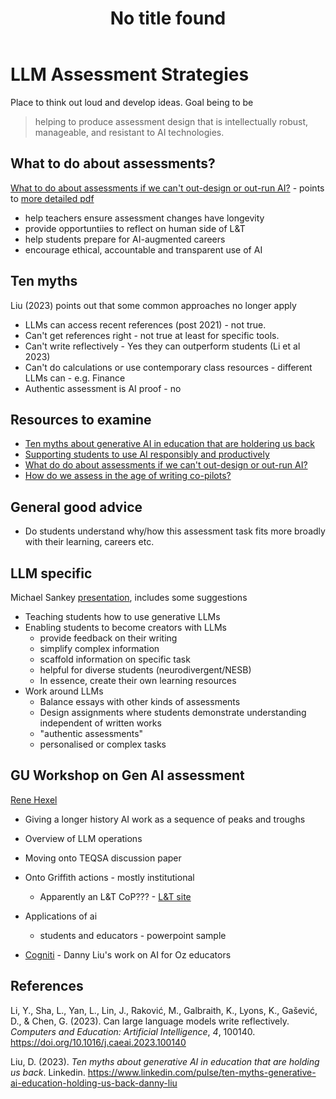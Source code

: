 ﻿---
title: No title found
---
<!--
 Copyright (C) 2023 David Jones
 
 This program is free software: you can redistribute it and/or modify
 it under the terms of the GNU Affero General Public License as
 published by the Free Software Foundation, either version 3 of the
 License, or (at your option) any later version.
 
 This program is distributed in the hope that it will be useful,
 but WITHOUT ANY WARRANTY; without even the implied warranty of
 MERCHANTABILITY or FITNESS FOR A PARTICULAR PURPOSE.  See the
 GNU Affero General Public License for more details.
 
 You should have received a copy of the GNU Affero General Public License
 along with this program.  If not, see <http://www.gnu.org/licenses/>.
-->

# LLM Assessment Strategies



Place to think out loud and develop ideas. Goal being to be
>  helping to produce assessment design that is intellectually robust, manageable, and resistant to AI technologies.
 

## What to do about assessments?

[What to do about assessments if we can't out-design or out-run AI?](https://educational-innovation.sydney.edu.au/teaching@sydney/what-to-do-about-assessments-if-we-cant-out-design-or-out-run-ai/) - points to [more detailed pdf](https://unisyd-my.sharepoint.com/personal/danny_liu_sydney_edu_au/_layouts/15/onedrive.aspx?id=%2Fpersonal%2Fdanny%5Fliu%5Fsydney%5Fedu%5Fau%2FDocuments%2FEI%2F2023%2Fgenerative%20AI%2FAssessments%20for%20semester%202%2C%202023%2Epdf&parent=%2Fpersonal%2Fdanny%5Fliu%5Fsydney%5Fedu%5Fau%2FDocuments%2FEI%2F2023%2Fgenerative%20AI&ga=1)

- help teachers ensure assessment changes have longevity
- provide opportuntiies to reflect on human side of L&T
- help students prepare for AI-augmented careers
- encourage ethical, accountable and transparent use of AI


## Ten myths

Liu (2023) points out that some common approaches no longer apply

- LLMs can access recent references (post 2021) - not true.
- Can't get references right - not true at least for specific tools.
- Can't write reflectively - Yes they can outperform students (Li et al 2023)
- Can't do calculations or use contemporary class resources - different LLMs can - e.g. Finance
- Authentic assessment is AI proof - no

## Resources to examine

- [Ten myths about generative AI in education that are holdering us back](https://educational-innovation.sydney.edu.au/teaching@sydney/ten-myths-about-generative-ai-in-education-that-are-holding-us-back/)
- [Supporting students to use AI responsibly and productively](https://educational-innovation.sydney.edu.au/teaching@sydney/supporting-students-to-use-ai-responsibly-and-productively/)
- [What do do about assessments if we can't out-design or out-run AI?](https://educational-innovation.sydney.edu.au/teaching@sydney/what-to-do-about-assessments-if-we-cant-out-design-or-out-run-ai/)
- [How do we assess in the age of writing co-pilots?](https://educational-innovation.sydney.edu.au/teaching@sydney/chatgpt-is-old-news-how-do-we-assess-in-the-age-of-ai-writing-co-pilots/)

## General good advice

- Do students understand why/how this assessment task fits more broadly with their learning, careers etc.

## LLM specific

Michael Sankey [presentation](https://www.slideshare.net/michaelsankey/principles-of-assessment-259432099), includes some suggestions

- Teaching students how to use generative LLMs
- Enabling students to become creators with LLMs
  - provide feedback on their writing
  - simplify complex information
  - scaffold information on specific task
  - helpful for diverse students (neurodivergent/NESB)
  - In essence, create their own learning resources
- Work around LLMs
  - Balance essays with other kinds of assessments 
  - Design assignments where students demonstrate understanding independent of written works
  - "authentic assessments"
  - personalised or complex tasks

## GU Workshop on Gen AI assessment

[Rene Hexel](https://experts.griffith.edu.au/9237-rene-hexel)

- Giving a longer history AI work as a sequence of peaks and troughs
- Overview of LLM operations 
- Moving onto TEQSA discussion paper
- Onto Griffith actions - mostly institutional
  - Apparently an L&T CoP??? - [L&T site](https://griffitheduau.sharepoint.com/sites/LTSupportResources/SitePages/AI-tools-in-learning-and-teaching.aspx)
- Applications of ai
  - students and educators - powerpoint sample

- [Cogniti](https://cogniti.ai/docs/how-do-i-access-cogniti/) - Danny Liu's work on AI for Oz educators

## References

Li, Y., Sha, L., Yan, L., Lin, J., Raković, M., Galbraith, K., Lyons, K., Gašević, D., & Chen, G. (2023). Can large language models write reflectively. *Computers and Education: Artificial Intelligence*, *4*, 100140. <https://doi.org/10.1016/j.caeai.2023.100140>

Liu, D. (2023). *Ten myths about generative AI in education that are holding us back*. Linkedin. <https://www.linkedin.com/pulse/ten-myths-generative-ai-education-holding-us-back-danny-liu>